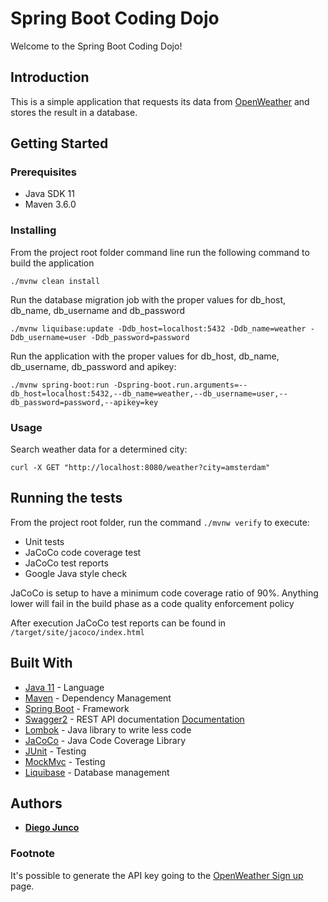 # Spring Boot Coding Dojo

Welcome to the Spring Boot Coding Dojo!

## Introduction

This is a simple application that requests its data from [OpenWeather](https://openweathermap.org/) and stores the result in a database. 

## Getting Started
### Prerequisites
* Java SDK 11
* Maven 3.6.0
### Installing
From the project root folder command line run the following command to build the application
```
./mvnw clean install
```

Run the database migration job with the proper values for db_host, db_name, db_username and db_password
```
./mvnw liquibase:update -Ddb_host=localhost:5432 -Ddb_name=weather -Ddb_username=user -Ddb_password=password
```

Run the application with the proper values for db_host, db_name, db_username, db_password and apikey:
```
./mvnw spring-boot:run -Dspring-boot.run.arguments=--db_host=localhost:5432,--db_name=weather,--db_username=user,--db_password=password,--apikey=key
```
### Usage

Search weather data for a determined city:
```
curl -X GET "http://localhost:8080/weather?city=amsterdam"
```

## Running the tests

From the project root folder, run the command ```./mvnw verify``` to execute:
 * Unit tests
 * JaCoCo code coverage test
 * JaCoCo test reports
 * Google Java style check

JaCoCo is setup to have a minimum code coverage ratio of 90%. Anything lower will fail in the build phase as a code quality enforcement policy

After execution JaCoCo test reports can be found in ```/target/site/jacoco/index.html``` 

## Built With

* [Java 11](https://www.oracle.com/java/technologies/javase-jdk11-downloads.html) - Language
* [Maven](https://maven.apache.org/) - Dependency Management
* [Spring Boot](https://spring.io/projects/spring-boot) - Framework
* [Swagger2](https://swagger.io/) - REST API documentation [Documentation](http://localhost:8080/)
* [Lombok](https://projectlombok.org/) - Java library to write less code
* [JaCoCo](https://www.eclemma.org/jacoco/) - Java Code Coverage Library
* [JUnit](https://junit.org) - Testing
* [MockMvc](https://docs.spring.io/spring-framework/docs/current/javadoc-api/org/springframework/test/web/servlet/MockMvc.html) - Testing
* [Liquibase](https://www.liquibase.org/) - Database management

## Authors

* **[Diego Junco](mailto:djunco@mobiquityinc.com)**

### Footnote
It's possible to generate the API key going to the [OpenWeather Sign up](https://openweathermap.org/appid) page.
